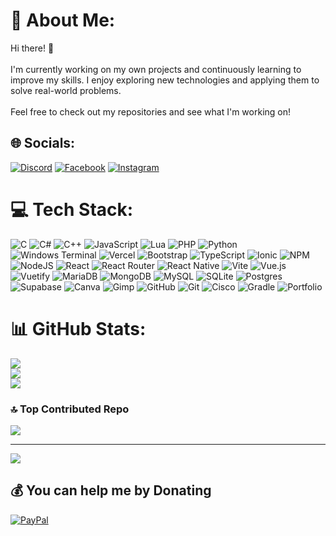 # 💫 About Me:
Hi there! 👋<br><br>I'm currently working on my own projects and continuously learning to improve my skills. I enjoy exploring new technologies and applying them to solve real-world problems.<br><br>Feel free to check out my repositories and see what I'm working on!


## 🌐 Socials:
[![Discord](https://img.shields.io/badge/Discord-%237289DA.svg?logo=discord&logoColor=white)](https://discord.gg/https://discord.com/invite/948537795473977365) [![Facebook](https://img.shields.io/badge/Facebook-%231877F2.svg?logo=Facebook&logoColor=white)](https://facebook.com/https://www.facebook.com/dave.malupa.balanghig/) [![Instagram](https://img.shields.io/badge/Instagram-%23E4405F.svg?logo=Instagram&logoColor=white)](https://instagram.com/www.instagram.com/davepool_) 

# 💻 Tech Stack:
![C](https://img.shields.io/badge/c-%2300599C.svg?style=for-the-badge&logo=c&logoColor=white) ![C#](https://img.shields.io/badge/c%23-%23239120.svg?style=for-the-badge&logo=csharp&logoColor=white) ![C++](https://img.shields.io/badge/c++-%2300599C.svg?style=for-the-badge&logo=c%2B%2B&logoColor=white) ![JavaScript](https://img.shields.io/badge/javascript-%23323330.svg?style=for-the-badge&logo=javascript&logoColor=%23F7DF1E) ![Lua](https://img.shields.io/badge/lua-%232C2D72.svg?style=for-the-badge&logo=lua&logoColor=white) ![PHP](https://img.shields.io/badge/php-%23777BB4.svg?style=for-the-badge&logo=php&logoColor=white) ![Python](https://img.shields.io/badge/python-3670A0?style=for-the-badge&logo=python&logoColor=ffdd54) ![Windows Terminal](https://img.shields.io/badge/Windows%20Terminal-%234D4D4D.svg?style=for-the-badge&logo=windows-terminal&logoColor=white) ![Vercel](https://img.shields.io/badge/vercel-%23000000.svg?style=for-the-badge&logo=vercel&logoColor=white) ![Bootstrap](https://img.shields.io/badge/bootstrap-%238511FA.svg?style=for-the-badge&logo=bootstrap&logoColor=white) ![TypeScript](https://img.shields.io/badge/typescript-%23007ACC.svg?style=for-the-badge&logo=typescript&logoColor=white) ![Ionic](https://img.shields.io/badge/Ionic-%233880FF.svg?style=for-the-badge&logo=Ionic&logoColor=white) ![NPM](https://img.shields.io/badge/NPM-%23CB3837.svg?style=for-the-badge&logo=npm&logoColor=white) ![NodeJS](https://img.shields.io/badge/node.js-6DA55F?style=for-the-badge&logo=node.js&logoColor=white) ![React](https://img.shields.io/badge/react-%2320232a.svg?style=for-the-badge&logo=react&logoColor=%2361DAFB) ![React Router](https://img.shields.io/badge/React_Router-CA4245?style=for-the-badge&logo=react-router&logoColor=white) ![React Native](https://img.shields.io/badge/react_native-%2320232a.svg?style=for-the-badge&logo=react&logoColor=%2361DAFB) ![Vite](https://img.shields.io/badge/vite-%23646CFF.svg?style=for-the-badge&logo=vite&logoColor=white) ![Vue.js](https://img.shields.io/badge/vue.js-%2335495e.svg?style=for-the-badge&logo=vuedotjs&logoColor=%234FC08D) ![Vuetify](https://img.shields.io/badge/Vuetify-1867C0?style=for-the-badge&logo=vuetify&logoColor=AEDDFF) ![MariaDB](https://img.shields.io/badge/MariaDB-003545?style=for-the-badge&logo=mariadb&logoColor=white) ![MongoDB](https://img.shields.io/badge/MongoDB-%234ea94b.svg?style=for-the-badge&logo=mongodb&logoColor=white) ![MySQL](https://img.shields.io/badge/mysql-4479A1.svg?style=for-the-badge&logo=mysql&logoColor=white) ![SQLite](https://img.shields.io/badge/sqlite-%2307405e.svg?style=for-the-badge&logo=sqlite&logoColor=white) ![Postgres](https://img.shields.io/badge/postgres-%23316192.svg?style=for-the-badge&logo=postgresql&logoColor=white) ![Supabase](https://img.shields.io/badge/Supabase-3ECF8E?style=for-the-badge&logo=supabase&logoColor=white) ![Canva](https://img.shields.io/badge/Canva-%2300C4CC.svg?style=for-the-badge&logo=Canva&logoColor=white) ![Gimp](https://img.shields.io/badge/Gimp-657D8B?style=for-the-badge&logo=gimp&logoColor=FFFFFF) ![GitHub](https://img.shields.io/badge/github-%23121011.svg?style=for-the-badge&logo=github&logoColor=white) ![Git](https://img.shields.io/badge/git-%23F05033.svg?style=for-the-badge&logo=git&logoColor=white) ![Cisco](https://img.shields.io/badge/cisco-%23049fd9.svg?style=for-the-badge&logo=cisco&logoColor=black) ![Gradle](https://img.shields.io/badge/Gradle-02303A.svg?style=for-the-badge&logo=Gradle&logoColor=white) ![Portfolio](https://img.shields.io/badge/Portfolio-%23000000.svg?style=for-the-badge&logo=firefox&logoColor=#FF7139)
# 📊 GitHub Stats:
![](https://github-readme-stats.vercel.app/api?username=Davepool-00&theme=dark&hide_border=false&include_all_commits=true&count_private=true)<br/>
![](https://github-readme-streak-stats.herokuapp.com/?user=Davepool-00&theme=dark&hide_border=false)<br/>
![](https://github-readme-stats.vercel.app/api/top-langs/?username=Davepool-00&theme=dark&hide_border=false&include_all_commits=true&count_private=true&layout=compact)

<!-- ## 🏆 GitHub Trophies
![](https://github-profile-trophy.vercel.app/?username=Davepool-00&theme=radical&no-frame=false&no-bg=true&margin-w=4) -->

### 🔝 Top Contributed Repo
![](https://github-contributor-stats.vercel.app/api?username=Davepool-00&limit=5&theme=dark&combine_all_yearly_contributions=true)

---
[![](https://visitcount.itsvg.in/api?id=Davepool-00&icon=10&color=13)](https://visitcount.itsvg.in)

  ## 💰 You can help me by Donating
  [![PayPal](https://img.shields.io/badge/PayPal-00457C?style=for-the-badge&logo=paypal&logoColor=white)](https://paypal.me/https://paypal.me/jummy1806@gmail.com) 

  
<!-- Proudly created with GPRM ( https://gprm.itsvg.in ) -->
